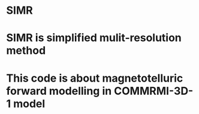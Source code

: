 # SIMR
# SIMR is simplified mulit-resolution method
# This code is about magnetotelluric forward modelling in COMMRMI-3D-1 model

